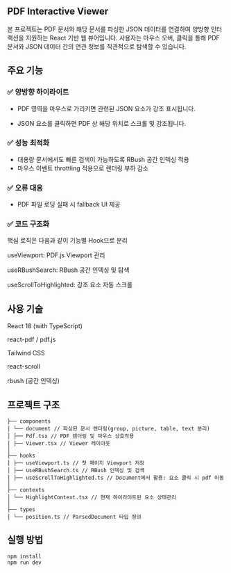 ## PDF Interactive Viewer

본 프로젝트는 PDF 문서와 해당 문서를 파싱한 JSON 데이터를 연결하여 양방향 인터랙션을 지원하는 React 기반 웹 뷰어입니다. 사용자는 마우스 오버, 클릭을 통해 PDF 문서와 JSON 데이터 간의 연관 정보를 직관적으로 탐색할 수 있습니다.

## 주요 기능

### ✅ 양방향 하이라이트

- PDF 영역을 마우스로 가리키면 관련된 JSON 요소가 강조 표시됩니다.

- JSON 요소를 클릭하면 PDF 상 해당 위치로 스크롤 및 강조됩니다.

### ✅ 성능 최적화

- 대용량 문서에서도 빠른 검색이 가능하도록 RBush 공간 인덱싱 적용
- 마우스 이벤트 throttling 적용으로 렌더링 부하 감소

### ✅ 오류 대응

- PDF 파일 로딩 실패 시 fallback UI 제공

### ✅ 코드 구조화

핵심 로직은 다음과 같이 기능별 Hook으로 분리

useViewport: PDF.js Viewport 관리

useRBushSearch: RBush 공간 인덱싱 및 탐색

useScrollToHighlighted: 강조 요소 자동 스크롤

## 사용 기술

React 18 (with TypeScript)

react-pdf / pdf.js

Tailwind CSS

react-scroll

rbush (공간 인덱싱)

## 프로젝트 구조

```
├── components
│ └── document // 파싱된 문서 렌더링(group, picture, table, text 분리)
│ ├── Pdf.tsx // PDF 렌더링 및 마우스 상호작용
│ ├── Viewer.tsx // Viewer 레이아웃
│
├── hooks
│ ├── useViewport.ts // 첫 페이지 Viewport 저장
│ ├── useRBushSearch.ts // RBush 인덱싱 및 검색
│ ├── useScrollToHighlighted.ts // Document에서 활용: 요소 클릭 시 pdf 이동
│
├── contexts
│ └── HighlightContext.tsx // 현재 하이라이트된 요소 상태관리
│
├── types
│ └── position.ts // ParsedDocument 타입 정의
```

## 실행 방법

```
npm install
npm run dev
```
